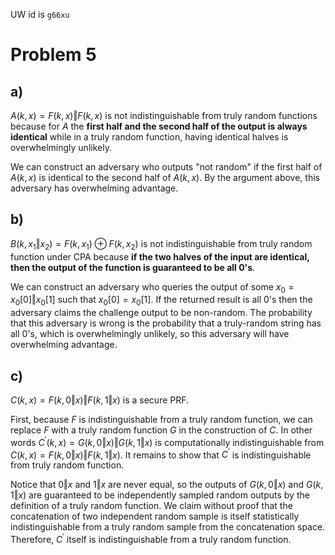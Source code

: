UW id is `g66xu`

# Problem 5

## a)
$A(k, x) = F(k, x) \Vert F(k, x)$ is not indistinguishable from truly random functions because for $A$ the **first half and the second half of the output is always identical** while in a truly random function, having identical halves is overwhelmingly unlikely.

We can construct an adversary who outputs "not random" if the first half of $A(k, x)$ is identical to the second half of $A(k, x)$. By the argument above, this adversary has overwhelming advantage.

## b)
$B(k, x_1 \Vert x_2) = F(k, x_1) \oplus F(k, x_2)$ is not indistinguishable from truly random function under CPA because **if the two halves of the input are identical, then the output of the function is guaranteed to be all 0's**.

We can construct an adversary who queries the output of some $x_0 = x_0[0] \Vert x_0[1]$ such that $x_0[0] = x_0[1]$. If the returned result is all 0's then the adversary claims the challenge output to be non-random. The probability that this adversary is wrong is the probability that a truly-random string has all 0's, which is overwhelmingly unlikely, so this adversary will have overwhelming advantage.

## c)
$C(k, x) = F(k, 0 \Vert x) \Vert F(k, 1 \Vert x)$ is a secure PRF.

First, because $F$ is indistinguishable from a truly random function, we can replace $F$ with a truly random function $G$ in the construction of $C$. In other words $C^\prime(k, x) = G(k, 0 \Vert x) \Vert G(k, 1 \Vert x)$ is computationally indistinguishable from $C(k, x) = F(k, 0 \Vert x) \Vert F(k, 1 \Vert x)$. It remains to show that $C^\prime$ is indistinguishable from truly random function.

Notice that $0 \Vert x$ and $1 \Vert x$ are never equal, so the outputs of $G(k, 0 \Vert x)$ and $G(k, 1 \Vert x)$ are guaranteed to be independently sampled random outputs by the definition of a truly random function. We claim without proof that the concatenation of two independent random sample is itself statistically indistinguishable from a truly random sample from the concatenation space. Therefore, $C^\prime$ itself is indistinguishable from a truly random function.